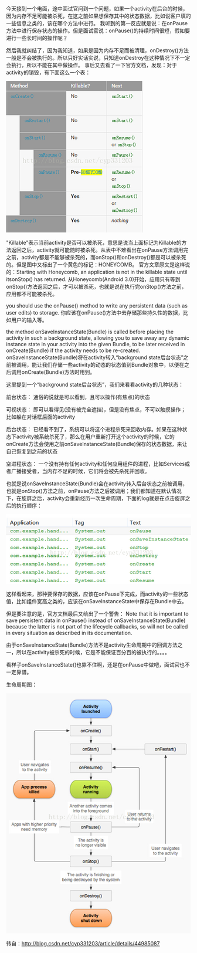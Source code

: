 
今天接到一个电面，途中面试官问到一个问题，如果一个activity在后台的时候，因为内存不足可能被杀死，在这之前如果想保存其中的状态数据，比如说客户填的一些信息之类的，该在哪个方法中进行。
 我听到的第一反应就是说：在onPause方法中进行保存状态的操作。但是面试官说：onPause()的持续时间很短，假如要进行一些长时间的操作呢？

然后我就纠结了，因为我知道，如果是因为内存不足而被清理，onDestroy()方法一般是不会被执行的。所以只好实话实说，只知道onDestroy在这种情况下不一定会执行，所以不能在其中做操作。
事后又去看了一下官方文档，发现：对于activity的销毁，有下面这么一个表：

![Image text](https://github.com/Don-Lee/Notes/blob/master/Images/avtivity_killable.jpg)


"Killable"表示当前activity是否可以被杀死，意思是说当上面标记为Killable的方法返回之后，activity就可能随时被杀死。从表中不难看出在onPause方法调用完之前，activity都是不能够被杀死的，而onStop()和onDestroy()都是可以被杀死的。但是图中又标出了一个黄色的标记：HONEYCOMB。
官方文章原文是这样说的：Starting with Honeycomb, an application is not in the killable state until itsonStop() has returned. 
从Honeycomb(Android 3.0)开始，应用只有等到onStop()方法返回之后，才可以被杀死，也就是说在执行完onStop()方法之前，应用都不可能被杀死。

you should use the onPause() method to write any persistent data (such as user edits) to storage.
你应该在onPause()方法中去存储那些持久性的数据，比如用户的输入等。

the method onSaveInstanceState(Bundle) is called before placing the activity in such a background state, allowing you to save away any dynamic instance state in your activity into the given Bundle, to be later received in onCreate(Bundle) if the activity needs to be re-created.
onSaveInstanceState(Bundle)将在activity转入“background state后台状态”之前被调用，能让我们存储一些activity的动态的状态值到Bundle对象中，以便在之后调用onCreate(Bundle)方法时用到。

这里提到一个“background state后台状态”，我们来看看activity的几种状态：

前台状态：
通俗的说就是可以看到，且可以操作(有焦点)的状态

可视状态：
即可以看得见(没有被完全遮挡)，但是没有焦点，不可以触摸操作；比如躲在对话框后面的activity

后台状态：
已经看不到了，系统可以将这个进程杀死来回收内存。如果在这种状态下activity被系统杀死了，那么在用户重新打开这个activity的时候，它的onCreate方法会使用之前onSaveInstanceState(Bundle)保存的状态数据，来让自己恢复到之前的状态

空进程状态：
一个没有持有任何activity和任何应用组件的进程，比如Services或者广播接受者，当内存不足的时候，它们将会被先杀死并回收。

也就是说onSaveInstanceState(Bundle)会在activity转入后台状态之前被调用，也就是onStop()方法之前，onPause方法之后被调用；我们都知道在默认情况下，在旋屏之后，activity会重新经历一次生命周期，下面的log就是在点击旋屏之后的执行顺序：

![Image text](https://github.com/Don-Lee/Notes/blob/master/Images/callback_order.jpg)

这样看起来，那种要保存的数据，应该在onPause下完成，而activity的一些状态值，比如组件宽高之类的，应该在onSaveInstanceState中保存在Bundle中去。

但是要注意的是，官方文档最后又给出了一个警告：
Note that it is important to save persistent data in onPause() instead of onSaveInstanceState(Bundle) because the latter is not part of the lifecycle callbacks, so will not be called in every situation as described in its documentation.

由于onSaveInstanceState(Bundle)方法不是activity生命周期中的回调方法之一，所以在activity被杀死的时候，它是不能保证百分百的被执行的。。。。

看样子onSaveInstanceState()也靠不住啊，还是在onPause中做吧，面试官也不一定靠谱。

生命周期图：

![Image text](https://github.com/Don-Lee/Notes/blob/master/Images/activity_lifecycle.jpg)


转自：http://blog.csdn.net/cyp331203/article/details/44985087

